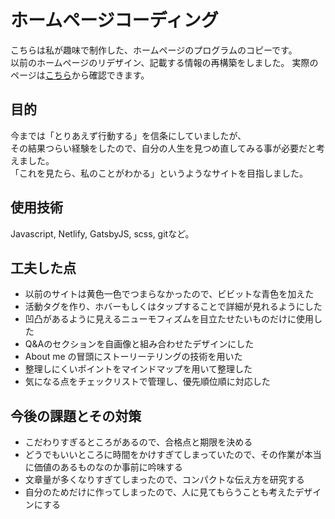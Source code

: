 # ホームページコーディング
こちらは私が趣味で制作した、ホームページのプログラムのコピーです。  
以前のホームページのリデザイン、記載する情報の再構築をしました。
実際のページは[こちら](https://modest-sammet-7ac337.netlify.app/)から確認できます。  

## 目的
今までは「とりあえず行動する」を信条にしていましたが、  
その結果つらい経験をしたので、自分の人生を見つめ直してみる事が必要だと考えました。  
「これを見たら、私のことがわかる」というようなサイトを目指しました。

## 使用技術
Javascript, Netlify, GatsbyJS, scss, gitなど。

## 工夫した点
- 以前のサイトは黄色一色でつまらなかったので、ビビットな青色を加えた
- 活動タグを作り、ホバーもしくはタップすることで詳細が見れるようにした
- 凹凸があるように見えるニューモフィズムを目立たせたいものだけに使用した
- Q&Aのセクションを自画像と組み合わせたデザインにした
- About me の冒頭にストーリーテリングの技術を用いた
- 整理しにくいポイントをマインドマップを用いて整理した
- 気になる点をチェックリストで管理し、優先順位順に対応した

## 今後の課題とその対策
- こだわりすぎるところがあるので、合格点と期限を決める
- どうでもいいところに時間をかけすぎてしまっていたので、その作業が本当に価値のあるものなのか事前に吟味する
- 文章量が多くなりすぎてしまったので、コンパクトな伝え方を研究する
- 自分のためだけに作ってしまったので、人に見てもらうことも考えたデザインにする
